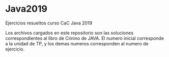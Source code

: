 # Java2019
Ejercicios resueltos curso CaC Java 2019

Los archivos cargados en este repositorio son las soluciones correspondientes al  libro de Cimino de JAVA.
El numero inicial corresponde a la unidad de TP, y los demas numeros corresponden al numero de ejercicio.
